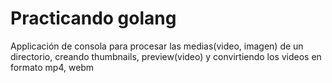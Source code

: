 # Practicando golang

Applicación de consola para procesar las medias(video, imagen) de un directorio, creando thumbnails, preview(video) y convirtiendo los videos en formato mp4, webm
